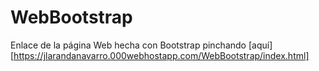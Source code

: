 # WebBootstrap

Enlace de la página Web hecha con Bootstrap pinchando [aquí][https://jlarandanavarro.000webhostapp.com/WebBootstrap/index.html]
